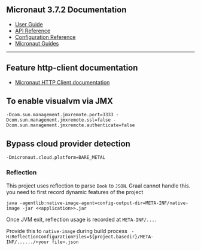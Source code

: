 ## Micronaut 3.7.2 Documentation

- [User Guide](https://docs.micronaut.io/3.7.2/guide/index.html)
- [API Reference](https://docs.micronaut.io/3.7.2/api/index.html)
- [Configuration Reference](https://docs.micronaut.io/3.7.2/guide/configurationreference.html)
- [Micronaut Guides](https://guides.micronaut.io/index.html)

---

## Feature http-client documentation

- [Micronaut HTTP Client documentation](https://docs.micronaut.io/latest/guide/index.html#httpClient)

## To enable visualvm via JMX

`-Dcom.sun.management.jmxremote.port=3333 -Dcom.sun.management.jmxremote.ssl=false -Dcom.sun.management.jmxremote.authenticate=false`

## Bypass cloud provider detection

`-Dmicronaut.cloud.platform=BARE_METAL`

### Reflection

This project uses reflection to parse `Book` to `JSON`. Graal cannot handle this. you need to first record dynamic
features of the project

```shell
java -agentlib:native-image-agent=config-output-dir=META-INF/native-image -jar <<application>>.jar
```

Once JVM exit, reflection usage is recorded at `META-INF/....`

Provide this to `native-image` during build process
` -H:ReflectionConfigurationFiles=${project.basedir}/META-INF/....../<your file>.json`

